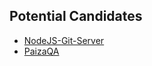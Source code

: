 ## Potential Candidates
* [NodeJS-Git-Server](https://github.com/stackdot/NodeJS-Git-Server)
* [PaizaQA](https://github.com/gi-no/paizaqa)
